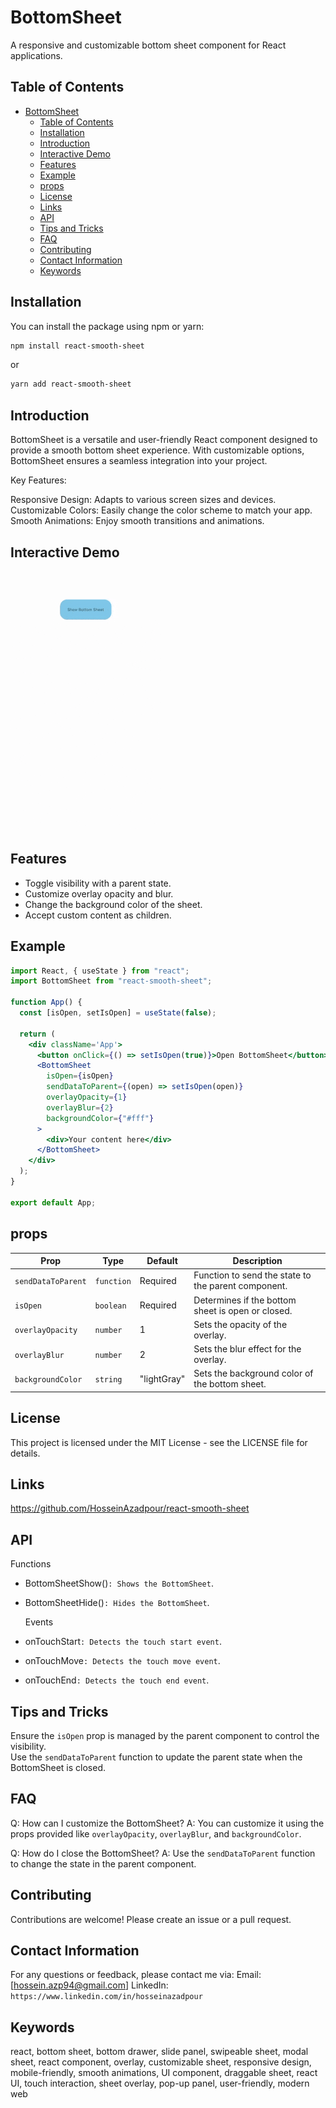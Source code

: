 # BottomSheet

A responsive and customizable bottom sheet component for React applications.

## Table of Contents

- [BottomSheet](#bottomsheet)
  - [Table of Contents](#table-of-contents)
  - [Installation](#installation)
  - [Introduction](#introduction)
  - [Interactive Demo](#interactive-demo)
  - [Features](#features)
  - [Example](#example)
  - [props](#props)
  - [License](#license)
  - [Links](#links)
  - [API](#api)
  - [Tips and Tricks](#tips-and-tricks)
  - [FAQ](#faq)
  - [Contributing](#contributing)
  - [Contact Information](#contact-information)
  - [Keywords](#keywords)

## Installation

You can install the package using npm or yarn:

```bash
npm install react-smooth-sheet
```

or

```bash
yarn add react-smooth-sheet
```

## Introduction

BottomSheet is a versatile and user-friendly React component designed to provide a smooth bottom sheet experience. With customizable options, BottomSheet ensures a seamless integration into your project.

Key Features:

Responsive Design: Adapts to various screen sizes and devices.
Customizable Colors: Easily change the color scheme to match your app.
Smooth Animations: Enjoy smooth transitions and animations.

## Interactive Demo

![TimePicker Demo](https://github.com/HosseinAzadpour/React-SmoothSheet/blob/main/BottomSheetGif.gif)

## Features

- Toggle visibility with a parent state.
- Customize overlay opacity and blur.
- Change the background color of the sheet.
- Accept custom content as children.

## Example

```jsx
import React, { useState } from "react";
import BottomSheet from "react-smooth-sheet";

function App() {
  const [isOpen, setIsOpen] = useState(false);

  return (
    <div className='App'>
      <button onClick={() => setIsOpen(true)}>Open BottomSheet</button>
      <BottomSheet
        isOpen={isOpen}
        sendDataToParent={(open) => setIsOpen(open)}
        overlayOpacity={1}
        overlayBlur={2}
        backgroundColor={"#fff"}
      >
        <div>Your content here</div>
      </BottomSheet>
    </div>
  );
}

export default App;
```

## props

| Prop               | Type       | Default     | Description                                         |
| ------------------ | ---------- | ----------- | --------------------------------------------------- |
| `sendDataToParent` | `function` | Required    | Function to send the state to the parent component. |
| `isOpen`           | `boolean`  | Required    | Determines if the bottom sheet is open or closed.   |
| `overlayOpacity`   | `number`   | 1           | Sets the opacity of the overlay.                    |
| `overlayBlur`      | `number`   | 2           | Sets the blur effect for the overlay.               |
| `backgroundColor`  | `string`   | "lightGray" | Sets the background color of the bottom sheet.      |

## License

This project is licensed under the MIT License - see the LICENSE file for details.

## Links

https://github.com/HosseinAzadpour/react-smooth-sheet

## API

Functions
<br/>

- BottomSheetShow()`: Shows the BottomSheet`.
- BottomSheetHide()`: Hides the BottomSheet`.

  Events
  <br/>

- onTouchStart`: Detects the touch start event`.
- onTouchMove`: Detects the touch move event`.
- onTouchEnd`: Detects the touch end event`.

## Tips and Tricks

Ensure the `isOpen` prop is managed by the parent component to control the visibility.
<br/>
Use the `sendDataToParent` function to update the parent state when the BottomSheet is closed.

## FAQ

Q: How can I customize the BottomSheet?
A: You can customize it using the props provided like `overlayOpacity`, `overlayBlur`, and `backgroundColor`.

Q: How do I close the BottomSheet?
A: Use the `sendDataToParent` function to change the state in the parent component.

## Contributing

Contributions are welcome! Please create an issue or a pull request.

## Contact Information

For any questions or feedback, please contact me via:
Email: [hossein.azp94@gmail.com]
LinkedIn: `https://www.linkedin.com/in/hosseinazadpour`

## Keywords

react, bottom sheet, bottom drawer, slide panel, swipeable sheet, modal sheet, react component, overlay, customizable sheet, responsive design, mobile-friendly, smooth animations, UI component, draggable sheet, react UI, touch interaction, sheet overlay, pop-up panel, user-friendly, modern web
